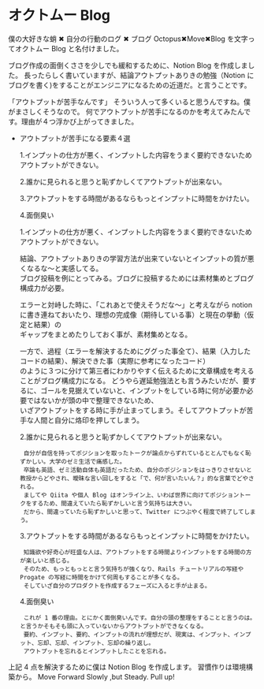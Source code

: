 # オクトムー Blog

僕の大好きな蛸 ✖︎ 自分の行動のログ ✖︎ ブログ
Octopus✖︎Move✖︎Blog
を文字ってオクトムー Blog と名付けました。

ブログ作成の面倒くささを少しでも緩和するために、Notion Blog を作成しました。
長ったらしく書いていますが、結論アウトプットありきの勉強（Notion にブログを書く)をすることがエンジニアになるための近道だ。と言うことです。

「アウトプットが苦手なんです」
そういう人って多くいると思うんですね。僕がまさしくそうなので。
何でアウトプットが苦手になるのかを考えてみたんです。理由が４つ浮かび上がってきました。

- アウトプットが苦手になる要素４選

  1.インプットの仕方が悪く、インプットした内容をうまく要約できないためアウトプットができない。

  2.誰かに見られると思うと恥ずかしくてアウトプットが出来ない。

  3.アウトプットをする時間があるならもっとインプットに時間をかけたい。

  4.面倒臭い

  1.インプットの仕方が悪く、インプットした内容をうまく要約できないためアウトプットができない。

  結論、アウトプットありきの学習方法が出来ていないとインプットの質が悪くなるな〜と実感してる。  
   ブログ投稿を例にとってみる。ブログに投稿するためには素材集めとブログ構成力が必要。

  エラーと対峙した時に、「これあとで使えそうだな〜」と考えながら notion に書き連ねておいたり、理想の完成像（期待している事）と現在の挙動（仮定と結果）の  
   ギャップをまとめたりしておく事が、素材集めとなる。

  一方で、過程（エラーを解決するためにググった事全て）、結果（入力したコードの結果）、解決できた事（実際に参考になったコード）  
   のように３つに分けて第三者にわかりやすく伝えるために文章構成を考えることがブログ構成力になる。
  どうやら遅延勉強法とも言うみたいだが、要するに、ゴールを見据えていないと、インプットをしている時に何が必要か必要ではないかが頭の中で整理できないため、  
   いざアウトプットをする時に手が止まってしまう。そしてアウトプットが苦手な人間と自分に烙印を押してしまう。

  2.誰かに見られると思うと恥ずかしくてアウトプットが出来ない。

       自分が自信を持ってポジションを取ったトークが論点からずれているととんでもなく恥ずかしい。大学のゼミ生活で痛感した。
       卒論も英語、ゼミ活動自体も英語だったため、自分のポジションをはっきりさせないと教授からどやされ、曖昧な言い回しをすると「で、何が言いたいん？」的な言葉でどやされる。
       ましてや Qiita や個人 Blog はオンライン上、いわば世界に向けてポジショントークをするため、間違えていたら恥ずかしいと言う気持ちは大きい。
       だから、間違っていたら恥ずかしいと思って、Twitter につぶやく程度で終了してしまう。

  3.アウトプットをする時間があるならもっとインプットに時間をかけたい。

       知識欲や好奇心が旺盛な人は、アウトプットをする時間よりインプットをする時間の方が楽しいと感じる。
       そのため、もっともっとと言う気持ちが強くなり、Rails チュートリアルの写経や Progate の写経に時間をかけて何周もすることが多くなる。
       そしていざ自分のプロダクトを作成するフェーズに入ると手が止まる。

  4.面倒臭い

       これが 1 番の理由。とにかく面倒臭いんです。自分の頭の整理をすることと言うのは。と言うかそもそも頭に入っていないからアウトプットができなくなる。
       要約、インプット、要約、インプットの流れが理想だが、現実は、インプット、インプット、忘却、忘却、インプット、忘却の繰り返し。
       アウトプットを忘れるとインプットしたことを忘れる。

上記 4 点を解決するために僕は Notion Blog を作成します。
習慣作りは環境構築から。
Move Forward Slowly ,but Steady. Pull up!
